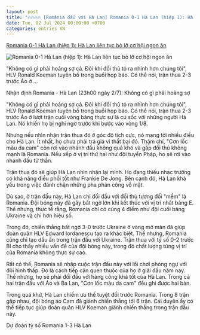 ```yaml
---
layout: post
title: "🔥🔥🔥🔥 [România đấu với Hà Lan] Romania 0-1 Hà Lan (hiệp 1): Hà Lan liên tục bỏ lỡ cơ hội ngon ăn"
date: Tue, 02 Jul 2024 00:00:00 +0700
categories: entries VN
---
```

[Romania 0-1 Hà Lan (hiệp 1): Hà Lan liên tục bỏ lỡ cơ hội ngon ăn](https://dantri.com.vn/the-thao/romania-0-1-ha-lan-hiep-1-ha-lan-lien-tuc-bo-lo-co-hoi-ngon-an-20240702223049382.htm)

![Romania 0-1 Hà Lan (hiệp 1): Hà Lan liên tục bỏ lỡ cơ hội ngon ăn](https://cdn1.dantri.com.vn/eoLjuRpa7bSK5_sSBqX2sZ_rW3s=/zoom/1200_630/2024/07/02/02-july-2024-bavaria-munich-soccer-uefa-euro-2024-european-championship-romania-netherlands-crop-crop-1719934179380.jpeg)

"Không có gì phải hoảng sợ cả. Đôi khi đối thủ tỏ ra nhỉnh hơn chúng tôi", HLV Ronald Koeman tuyên bố trong buổi họp báo. Có thể nói, trận thua 2-3 trước Áo ở ...

Nhận định Romania - Hà Lan (23h00 ngày 2/7): Không có gì phải hoảng sợ

"Không có gì phải hoảng sợ cả. Đôi khi đối thủ tỏ ra nhỉnh hơn chúng tôi", HLV Ronald Koeman tuyên bố trong buổi họp báo. Có thể nói, trận thua 2-3 trước Áo ở lượt trận cuối vòng bảng thực sự là cú sốc với những người Hà Lan. Nó khiến họ bị nghi ngờ trước khi bước vào vòng 1/8.

Nhưng nếu nhìn nhận trận thua đó ở góc độ tích cực, nó mang tới nhiều điều cho Hà Lan. Ít nhất, họ chưa phải trả giá vì thất bại đó. Thậm chí, "Cơn lốc màu da cam" còn rơi vào nhánh đấu không quá khó và gặp đối thủ không mạnh là Romania. Nếu xếp ở vị trí thứ hai như đội tuyển Pháp, họ sẽ rơi vào nhánh đấu tử thần.

Trận thua đó sẽ giúp Hà Lan nhìn nhận lại mình. Họ đang thiếu nhạc trưởng có khả năng điều phối tốt như Frankie De Jong. Bên cạnh đó, Hà Lan khá yếu trong việc đánh chặn những pha phản công vỗ mặt.

Dù sao, ở trận đấu này, Hà Lan chỉ đối đầu với đối thủ tương đối "mềm" là Romania. Đội bóng này đã gây bất ngờ lớn khi kết thúc với vị trí nhất bảng E. Thế nhưng, thực tế rằng, Romania chỉ có cùng 4 điểm như đội cuối bảng Ukraine và chỉ hơn hiệu số.

Trong đó, chiến thắng bất ngờ 3-0 trước Ukraine ở vòng mở màn đã giúp đoàn quân HLV Edward Iordanescu tạo ra khác biệt. Thế nhưng, Romania cũng chỉ tạo dấu ấn trong trận đấu với Ukraine. Trận thua với tỷ số 0-2 trước Bỉ cho thấy nhiều vấn đề của đội bóng này, trong đó chất lượng từng vị trí của Romania không thực sự cao.

Rất có thể, Romania sẽ nhập cuộc trận đấu này với lối chơi phòng ngự với đội hình thấp. Đó là cách tiếp cận quen thuộc của họ ở giải đấu năm nay. Thế nhưng, họ sẽ phải đối đầu với hàng công khá tốt của Hà Lan. Trong cả hai trận đấu với Áo và Ba Lan, "Cơn lốc màu da cam" đều ghi được hai bàn.

Trong quá khứ, Hà Lan chiếm ưu thế tuyệt đối trước Romania. Trong 8 trận gặp nhau, đội bóng áo Cam đã giành chiến thắng tới 6 trận. Cái duyên ấy có thể tiếp tục giúp đoàn quân HLV Koeman giành chiến thắng trong trận đấu này.

Dự đoán tỷ số Romania 1-3 Hà Lan

